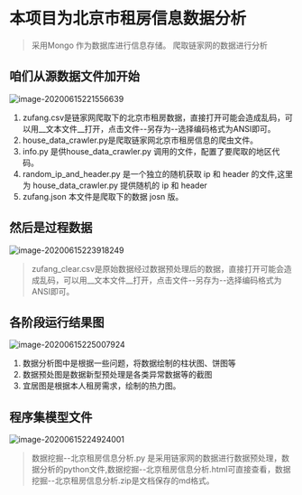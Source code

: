 # 本项目为北京市租房信息数据分析
> 采用Mongo 作为数据库进行信息存储。
> 爬取链家网的数据进行分析
## 咱们从源数据文件加开始
![image-20200615221556639](https://cdn.jsdelivr.net/gh/llz-github/image/img1/20200615222650.png)
1. zufang.csv是链家网爬取下的北京市租房数据，直接打开可能会造成乱码，可以用__文本文件__打开，点击文件--另存为--选择编码格式为ANSI即可。
2. house_data_crawler.py是爬取链家网北京市租房信息的爬虫文件。
3. info.py 是供house_data_crawler.py 调用的文件，配置了要爬取的地区代码。
4. random_ip_and_header.py 是一个独立的随机获取 ip 和 header 的文件,这里为 house_data_crawler.py 提供随机的 ip 和 header
5. zufang.json 本文件是爬取下的数据 josn 版。
## 然后是过程数据
![image-20200615223918249](https://cdn.jsdelivr.net/gh/llz-github/image/img1/20200615224033.png)
> zufang_clear.csv是原始数据经过数据预处理后的数据，直接打开可能会造成乱码，可以用__文本文件__打开，点击文件--另存为--选择编码格式为ANSI即可。
## 各阶段运行结果图
![image-20200615225007924](https://cdn.jsdelivr.net/gh/llz-github/image/img1/20200615225118.png)
1. 数据分析图中是根据一些问题，将数据绘制的柱状图、饼图等
2. 数据预处图是数据新型预处理是各类异常数据等的截图
3. 宜居图是根据本人租房需求，绘制的热力图。
## 程序集模型文件
![image-20200615224924001](https://cdn.jsdelivr.net/gh/llz-github/image/img1/20200615224924.png)
> 数据挖掘--北京租房信息分析.py 是采用链家网的数据进行数据预处理，数据分析的python文件,数据挖掘--北京租房信息分析.html可直接查看，数据挖掘--北京租房信息分析.zip是文档保存的md格式。
